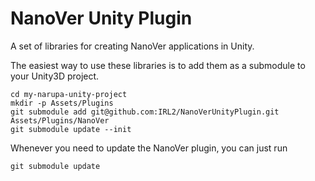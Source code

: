 # NanoVer Unity Plugin

A set of libraries for creating NanoVer applications in Unity.

The easiest way to use these libraries is to add them as a submodule to your 
Unity3D project.

```
cd my-narupa-unity-project
mkdir -p Assets/Plugins 
git submodule add git@github.com:IRL2/NanoVerUnityPlugin.git Assets/Plugins/NanoVer
git submodule update --init 
```

Whenever you need to update the NanoVer plugin, you can just run

```
git submodule update
```
